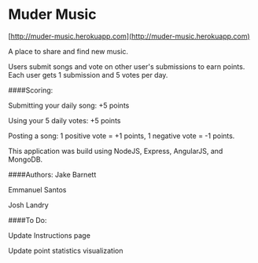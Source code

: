 # Muder Music

[http://muder-music.herokuapp.com](http://muder-music.herokuapp.com)

A place to share and find new music.

Users submit songs and vote on other user's submissions to earn points. Each user gets 1 submission and 5 votes per day.

####Scoring:

Submitting your daily song: +5 points 


Using your 5 daily votes: +5 points 


Posting a song:  1 positive vote = +1 points, 1 negative vote = -1 points.

This application was build using NodeJS, Express, AngularJS, and MongoDB.

####Authors:
Jake Barnett


Emmanuel Santos


Josh Landry

####To Do:

Update Instructions page


Update point statistics visualization
